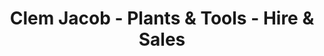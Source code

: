 ---
title: "Clem Jacob - Plants & Tools - Hire & Sales"
url: /waterford/clem-jacob-plants-und-tools-hire-und-sales/
shop: Werkzeuge
---